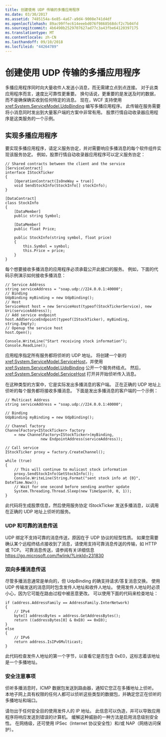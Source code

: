 ```yaml
---
title: 创建使用 UDP 传输的多播应用程序
ms.date: 03/30/2017
ms.assetid: 7485154a-6e85-4a67-a9d4-9008e741d4df
ms.openlocfilehash: 89ac99ffec614eeebd076f9868568dcf2c7b04fd
ms.sourcegitcommit: 4b6490b2529707627ad77c3a43fbe64120397175
ms.translationtype: MT
ms.contentlocale: zh-CN
ms.lasthandoff: 09/10/2018
ms.locfileid: "44264789"
---
```

# <a name="creating-multicasting-applications-using-the-udp-transport"></a>创建使用 UDP 传输的多播应用程序
多播应用程序同时向大量收件人发送小消息，而无需建立点到点连接。 对于此类应用程序而言，速度比可靠性更重要。 换句话说，更重要的是发送及时的数据，而不是确保确实收到任何特定的消息。 现在，WCF 支持使用 <xref:System.ServiceModel.UdpBinding> 编写多播应用程序。 此传输在服务需要将小消息同时发出到大量客户端的方案中非常有用。 股票行情自动收录器应用程序是这类服务的一个示例。  
  
## <a name="implementing-a-multicast-application"></a>实现多播应用程序  
 要实现多播应用程序，请定义服务协定，并对需要响应多播消息的每个软件组件实现该服务协定。 例如，股票行情自动收录器应用程序可以定义服务协定：  
  
```  
// Shared contracts between the client and the service  
[ServiceContract]
interface IStockTicker
{
    [OperationContract(IsOneWay = true)]
    void SendStockInfo(StockInfo[] stockInfo);
}

[DataContract]
class StockInfo
{
    [DataMember]
    public string Symbol;

    [DataMember]
    public float Price;

    public StockInfo(string symbol, float price)
    {
        this.Symbol = symbol;
        this.Price = price;
    }
}
```  
  
 每个想要接收多播消息的应用程序必须承载公开此接口的服务。  例如，下面的代码示例演示如何接收多播消息：  
  
```  
// Service Address
string serviceAddress = "soap.udp://224.0.0.1:40000";
// Binding
UdpBinding myBinding = new UdpBinding();
// Host
ServiceHost host = new ServiceHost(typeof(StockTickerService), new Uri(serviceAddress));
// Add service endpoint
host.AddServiceEndpoint(typeof(IStockTicker), myBinding, string.Empty);
// Openup the service host
host.Open();

Console.WriteLine("Start receiving stock information");
Console.ReadLine();
```  
  
 应用程序指定所有服务都将侦听的 UDP 地址。 将创建一个新的 <xref:System.ServiceModel.ServiceHost>，并使用 <xref:System.ServiceModel.UdpBinding> 公开一个服务终结点。 然后，<xref:System.ServiceModel.ServiceHost> 打开并开始侦听传入消息。  
  
 在这种类型的方案中，它是实际发出多播消息的客户端。 正在正确的 UDP 地址上侦听的每个服务都将接收多播消息。 下面是发出多播消息的客户端的一个示例：  
  
```  
// Multicast Address
string serviceAddress = "soap.udp://224.0.0.1:40000";

// Binding
UdpBinding myBinding = new UdpBinding();

// Channel factory
ChannelFactory<IStockTicker> factory 
    = new ChannelFactory<IStockTicker>(myBinding,
                new EndpointAddress(serviceAddress));

// Call service
IStockTicker proxy = factory.CreateChannel();

while (true)
{
    // This will continue to mulicast stock information
    proxy.SendStockInfo(GetStockInfo());
    Console.WriteLine(String.Format("sent stock info at {0}", DateTime.Now));
    // Wait for one second before sending another update
    System.Threading.Thread.Sleep(new TimeSpan(0, 0, 1));
}
```  
  
 此代码将生成股票信息，然后使用服务协定 IStockTicker 发送多播消息，以调用在正确的 UDP 地址上侦听的服务。  
  
### <a name="udp-and-reliable-messaging"></a>UDP 和可靠的消息传送  
 UDP 绑定不支持可靠的消息传送，原因在于 UDP 协议的轻型性质。 如果您需要确认某个远程终结点接收到了消息，请使用支持可靠消息传送的传输，如 HTTP 或 TCP。 可靠消息传送，请参阅有关详细信息 https://go.microsoft.com/fwlink/?LinkId=231830  
  
### <a name="two-way-multicast-messaging"></a>双向多播消息传送  
 尽管多播消息通常是单向的，但 UdpBinding 的确支持请求/答复消息交换。 使用 UDP 传输发送的消息同时包含发件人地址和收件人地址。 使用发件人地址时必须小心，因为它可能在路由过程中被恶意更改。  可以使用下面的代码来检查地址：  
  
```  
if (address.AddressFamily == AddressFamily.InterNetwork)
{
    // IPv4
    byte[] addressBytes = address.GetAddressBytes();
    return ((addressBytes[0] & 0xE0) == 0xE0);
}
else
{
    // IPv6
    return address.IsIPv6Multicast;
}
```  
  
 此代码检查发件人地址的第一个字节，以查看它是否包含 0xE0，这标志着该地址是一个多播地址。  
  
### <a name="security-considerations"></a>安全注意事项  
 侦听多播消息时，ICMP 数据包发送到路由器，通知它您正在多播地址上侦听。 本地子网上具有权限的任何人都可以侦听这些类型的数据包，并确定您正在侦听的多播地址和端口。  
  
 请勿出于任何安全目的使用发件人的 IP 地址。 此信息可以伪造，并可以导致应用程序将响应发送到错误的计算机。 缓解这种威胁的一种方法是启用消息级别安全性。 在网络级，还可使用 IPSec（Internet 协议安全性）和/或 NAP（网络访问保护）。
